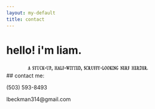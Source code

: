 ```yaml
---
layout: my-default
title: contact
---
```


# hello! i'm liam. <object type="image/svg+xml" data="../assets/iconSmile5Optimized.svg"></object>
<img style="width:65%; padding-left:10%; padding-top:1%;" src="/images/nerfHerder4.png">

<br />
## contact me:

<p><object type="image/svg+xml" data="../assets/octicons-5.0.1/lib/svg/device-mobile.svg"></object> (503) 593-8493</p>


<p><object type="image/svg+xml" data="../assets/octicons-5.0.1/lib/svg/mail.svg"></object> lbeckman314@gmail.com</p>

